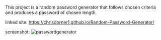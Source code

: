 This project is a random password generator that follows chosen criteria and produces a password of chosen length.

linked site: https://chrisdorner1.github.io/Random-Password-Generator/

screenshot:
![passwordgenerator](https://user-images.githubusercontent.com/122653164/230738271-a67ef6bc-6fa3-4615-90b9-40a6751f2e2e.png)
